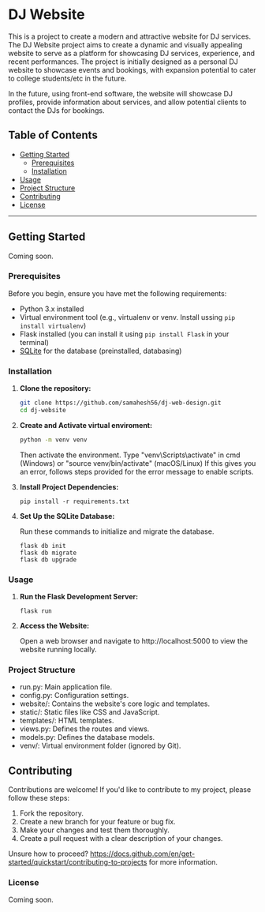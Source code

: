 # DJ Website

This is a project to create a modern and attractive website for DJ services. The DJ Website project aims to create a dynamic and visually appealing website to serve as a platform for showcasing DJ services, experience, and recent performances. The project is initially designed as a personal DJ website to showcase events and bookings, with expansion potential to cater to college students/etc in the future.


In the future, using front-end software, the website will showcase DJ profiles, provide information about services, and allow potential clients to contact the DJs for bookings.

## Table of Contents
- [Getting Started](#getting-started)
  - [Prerequisites](#prerequisites)
  - [Installation](#installation)
- [Usage](#usage)
- [Project Structure](#project-structure)
- [Contributing](#contributing)
- [License](#license)

---

## Getting Started

Coming soon.

### Prerequisites

Before you begin, ensure you have met the following requirements:

- Python 3.x installed
- Virtual environment tool (e.g., virtualenv or venv. Install ussing `pip install virtualenv`) 
- Flask installed (you can install it using `pip install Flask` in your terminal)
- [SQLite](https://www.sqlite.org/) for the database (preinstalled, databasing)

### Installation

1. **Clone the repository:**

   ```bash
   git clone https://github.com/samahesh56/dj-web-design.git
   cd dj-website
   ```

2. **Create and Activate virtual enviroment:**

    ```bash
    python -m venv venv 
    ```

    Then activate the environment. Type "venv\Scripts\activate" in cmd (Windows) or "source venv/bin/activate" (macOS/Linux)
    If this gives you an error, follows steps provided for the error message to enable scripts.

3. **Install Project Dependencies:**

    ```
    pip install -r requirements.txt
    ```

4. **Set Up the SQLite Database:**

    Run these commands to initialize and migrate the database.
    ```
    flask db init
    flask db migrate
    flask db upgrade
    ```

### Usage

1. **Run the Flask Development Server:**

    ```
    flask run
    ```
2. **Access the Website:**

    Open a web browser and navigate to http://localhost:5000 to view the website running locally.

### Project Structure
- run.py: Main application file.
- config.py: Configuration settings.
- website/: Contains the website's core logic and templates.
- static/: Static files like CSS and JavaScript.
- templates/: HTML templates.
- views.py: Defines the routes and views.
- models.py: Defines the database models.
- venv/: Virtual environment folder (ignored by Git).

## Contributing 

Contributions are welcome! If you'd like to contribute to my project, please follow these steps:

1. Fork the repository.
2. Create a new branch for your feature or bug fix.
3. Make your changes and test them thoroughly.
4. Create a pull request with a clear description of your changes.

Unsure how to proceed? https://docs.github.com/en/get-started/quickstart/contributing-to-projects for more information. 

### License

Coming soon.



